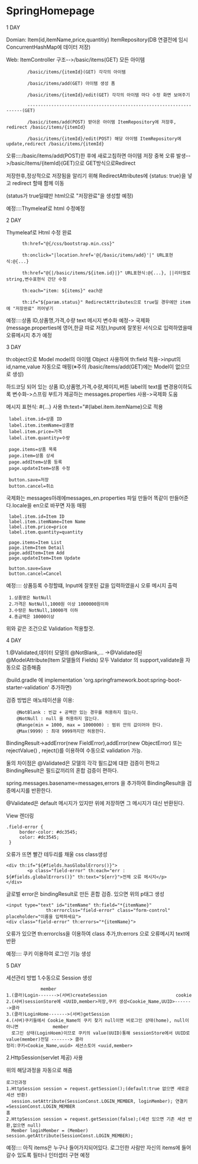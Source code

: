 # SpringHomepage
1 DAY

Domian: Item(id,itemName,price,quantitiy) ItemRepository(DB 연결전에 임시 ConcurrentHashMap에 데이터 저장)  

Web: ItemController
     구조-->/basic/items(GET) 모든 아이템 
     
            /basic/items/{itemId}(GET) 각각의 아이템 
            
            /basic/items/add(GET) 아이템 생성 폼       
            
            /basic/items/{itemId}/edit(GET) 각각의 아이템 마다 수정 화면 보여주기 
            
            --------------------------------------------------------------------(GET)
            
            /basic/items/add(POST) 받아온 아이템 ItemRepository에 저장후, redirect /basic/items/{itemId}
            
            /basic/items/{itemId}/edit(POST) 해당 아이템 ItemRepository에 update,redirect /basic/items/{itemId}

오류::::/basic/items/add(POST)한 후에 새로고침하면 아이템 저장 중복 오류 발생-->/basic/items/{itemId}(GET)으로 GET방식으로Redirect

저장한후,정상적으로 저장됨을 알리기 위해 RedirectAttributes에 {status: true}을 넣고 redirect 할때 함께 이동

(status가 true일떄만 html으로 "저장완료"을 생성할 예정)

예정::::Thymeleaf로 html 수정예정

2 DAY

Thymeleaf로 Html 수정 완료
          <html xmlns:th="http://www.thymeleaf.org">
               
          th:href="@{/css/bootstrap.min.css}"
          
          th:onclick="|location.href='@{/basic/items/add}'|" URL표현식:@{...}
          
          th:href="@{|/basic/items/${item.id}|}" URL표현식:@{...}, ||리터럴로 string,변수표현식 간단 수정
     
          th:each="item: ${items}" each문 
     
          th:if="${param.status}" RedirectAttributes으로 true일 경우에만 item에 "저장완료" 끼어넣기
 
예정::::상품 ID,상품명,가격,수량 text 메시지 변수화 예정-> 국제화(message.properties에 영어,한글 따로 저장),Input에 잘못된 서식으로 입력하였을때 오류메시지 추가 예정
     
3 DAY
     
th:object으로 Model model의 아이템 Object 사용하여 th:field 적용->input의 id,name,value 자동으로 매핑(※주의 /basic/items/add(GET)에는 Model이 없으므로 생성)

하드코딩 되어 있는 상품 ID,상품명,가격,수량,페이지,버튼 label의 text를 변경용이하도록 변수화->스프링 부트가 제공하는 messages.properties 사용->국제화 도움

메시지 표현식: #{...} 사용 th:text="#{label.item.itemName}으로 적용 
     
     label.item.id=상품 ID                     
     label.item.itemName=상품명
     label.item.price=가격
     label.item.quantity=수량

     page.items=상품 목록
     page.item=상품 상세
     page.addItem=상품 등록
     page.updateItem=상품 수정

     button.save=저장
     button.cancel=취소

국제화는 messages아래에messages_en.properties 파일 만들어 똑같이 만들어준다.locale을 en으로 바꾸면 자동 매핑
     
     label.item.id=Item ID
     label.item.itemName=Item Name
     label.item.price=price
     label.item.quantity=quantity

     page.items=Item List
     page.item=Item Detail
     page.addItem=Item Add
     page.updateItem=Item Update

     button.save=Save
     button.cancel=Cancel

예정:::: 상품등록 수정할떄, Input에 잘못된 값을 입력하였을시 오류 메시지 출력 
     
     1.상품명은 NotNull
     2.가격은 NotNull,1000원 이상 1000000원이하
     3.수량은 NotNull,10000개 이하
     4.총금액은 10000이상
    
위와 같은 조건으로 Validation 적용할것.     

4 DAY

1.@Validated,데이터 모델의 @NotBlank,...
->@Validated된 @ModelAttribute(Item 모델들의 Fields) 모두 Validator 의 support,validate을 자동으로 검증해줌

(build.gradle 에 implementation 'org.springframework.boot:spring-boot-starter-validation' 추가하면)


검증 방법은 애노테이션을 이용: 

        @NotBlank : 빈값 + 공백만 있는 경우를 허용하지 않는다.
        @NotNull : null 을 허용하지 않는다.
        @Range(min = 1000, max = 1000000) : 범위 안의 값이어야 한다.
        @Max(9999) : 최대 9999까지만 허용한다.

BindingResult->addError(new FieldError),addError(new ObjectError) 또는 rejectValue() , reject()를 이용하여
수동으로 validation 가능.

둘의 차이점은 @Validated은 모델의 각각 필드값에 대한 검증이 편하고 BindingResult은 필드값끼리의 혼합 검증이 편하다.

spring.messages.basename=messages,errors 을 추가하여 BindingResult을 검증메시지를 반환한다. 

@Validated은 default 메시지가 있지만 위에 저장하면 그 메시지가 대신 반환된다.

View 렌더링
    
    .field-error {
         border-color: #dc3545;
         color: #dc3545;
     }
오류가 뜨면 빨간 테두리를 채울 css class생성
    
    <div th:if="${#fields.hasGlobalErrors()}">
            <p class="field-error" th:each="err : ${#fields.globalErrors()}" th:text="${err}">전체 오류 메시지</p>
    </div>

글로벌 error은 bindingResult로 만든 혼합 검증. 있으면 위의 p태그 생성
    
    <input type="text" id="itemName" th:field="*{itemName}"
                   th:errorclss="field-error" class="form-control" placeholder="이름을 입력하세요">
    <div class="field-error" th:errors="*{itemName}">

오류가 있으면 th:errorclss을 이용하여 class 추가,th:errors 으로 오류메시지 text에반환

예정:::: 쿠키 이용하여 로그인 기능 생성

5 DAY

세션관리 방법
1.수동으로 Session 생성

                 member 
    1.(클라)Login------->(서버)createSession                          cookie
    2.(서버)sessionStore에 <UUID,member>저장,쿠키 생성<Cookie_Name,UUID>------->클라
    3.(클라)LoginHome------->(서버)getSession
    4.(서버)쿠키들에서 Cookie_Name의 쿠키 찾기 null이면 비로그인 상태(home), null이 아니면             member
      로그인 상태(LoginHoem)이므로 쿠키의 value(UUID)통해 sessionStore에서 UUID로 value(member)전덜 -------> 클라
    정리:쿠키<Cookie_Name,uuid> 세션스토어 <uuid,member>    

2.HttpSession(servlet 제공) 사용

위의 해당과정을 자동으로 해줌
    
    로그인과정
    1.HttpSession session = request.getSession();(default:true 없으면 새로운 세션 반환)
      session.setAttribute(SessionConst.LOGIN_MEMBER, loginMember); 연결키=SessionConst.LOGIN_MEMBER
    홈
    2.HttpSession session = request.getSession(false);(세션 있으면 기존 세션 반환,없으면 null)
      Member loginMember = (Member) session.getAttribute(SessionConst.LOGIN_MEMBER);

예정:::: 아직 items은 누구나 들어가지되어있다. 로그인한 사람만 자신의 items에 들어갈수 있도록 필터나 인터셉터 구현 예정

